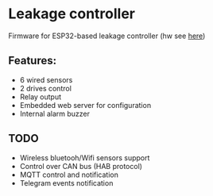 # Leakage controller

Firmware for ESP32-based leakage controller (hw see [here](https://easyeda.com/ximen/water))

## Features:
- 6 wired sensors
- 2 drives control
- Relay output
- Embedded web server for configuration 
- Internal alarm buzzer

## TODO
- Wireless bluetooh/Wifi sensors support
- Control over CAN bus (HAB protocol) 
- MQTT control and notification
- Telegram events notification
